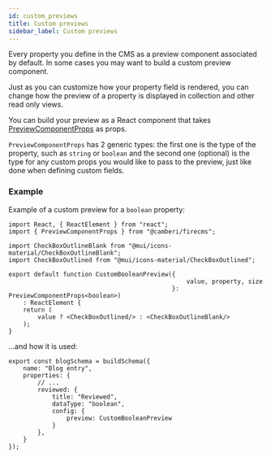 ```yaml
---
id: custom_previews
title: Custom previews
sidebar_label: Custom previews
---
```


Every property you define in the CMS as a preview component associated by
default. In some cases you may want to build a custom preview component.

Just as you can customize how your property field is rendered, you can change
how the preview of a property is displayed in collection and other read only
views.

You can build your preview as a React component that takes
[PreviewComponentProps](api/interfaces/previewcomponentprops.md) as props.

`PreviewComponentProps` has 2 generic types: the first one is the type of the
property, such as `string` or `boolean` and the second one (optional) is the
type for any custom props you would like to pass to the preview, just like
done when defining custom fields.

### Example
Example of a custom preview for a `boolean` property:

```tsx
import React, { ReactElement } from "react";
import { PreviewComponentProps } from "@camberi/firecms";

import CheckBoxOutlineBlank from "@mui/icons-material/CheckBoxOutlineBlank";
import CheckBoxOutlined from "@mui/icons-material/CheckBoxOutlined";

export default function CustomBooleanPreview({
                                                 value, property, size
                                             }: PreviewComponentProps<boolean>)
    : ReactElement {
    return (
        value ? <CheckBoxOutlined/> : <CheckBoxOutlineBlank/>
    );
}
```

...and how it is used:

```tsx
export const blogSchema = buildSchema({
    name: "Blog entry",
    properties: {
        // ...
        reviewed: {
            title: "Reviewed",
            dataType: "boolean",
            config: {
                preview: CustomBooleanPreview
            }
        },
    }
});
```



